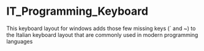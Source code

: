# IT_Programming_Keyboard
This keyboard layout for windows adds those few missing keys (` and ~) to the Italian keyboard layout that are commonly used in modern programming languages
